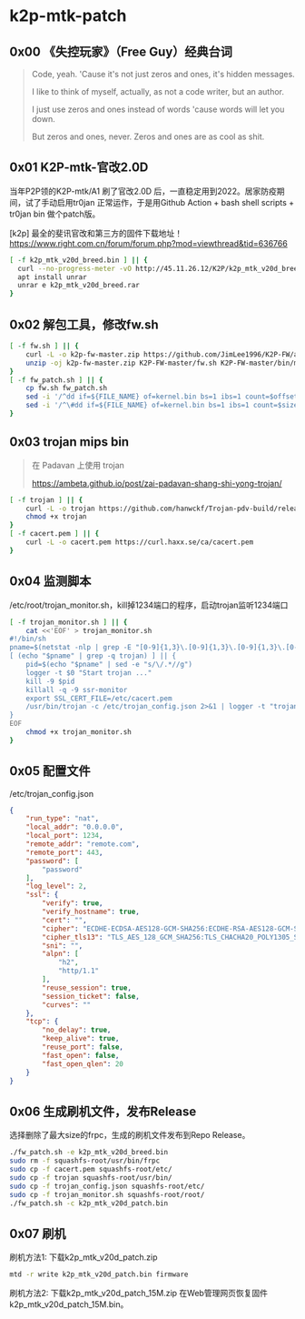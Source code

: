 # k2p-mtk-patch

## 0x00 《失控玩家》（Free Guy）经典台词
>Code, yeah.
>'Cause it's not just zeros and ones, it's hidden messages.
>
>I like to think of myself, actually, as not a code writer, but an author.
>
>I just use zeros and ones instead of words 'cause words will let you down.
>
>But zeros and ones, never. Zeros and ones are as cool as shit.

## 0x01 K2P-mtk-官改2.0D
当年P2P领的K2P-mtk/A1 刷了官改2.0D 后，一直稳定用到2022。居家防疫期间，试了手动启用tr0jan 正常运作，于是用Github Action + bash shell scripts + tr0jan bin 做个patch版。

[k2p] 最全的斐讯官改和第三方的固件下载地址！
https://www.right.com.cn/forum/forum.php?mod=viewthread&tid=636766

```bash
[ -f k2p_mtk_v20d_breed.bin ] || {
  curl --no-progress-meter -vO http://45.11.26.12/K2P/k2p_mtk_v20d_breed.rar
  apt install unrar
  unrar e k2p_mtk_v20d_breed.rar
}
```

## 0x02 解包工具，修改fw.sh
```bash
[ -f fw.sh ] || {
	curl -L -o k2p-fw-master.zip https://github.com/JimLee1996/K2P-FW/archive/master.zip
	unzip -oj k2p-fw-master.zip K2P-FW-master/fw.sh K2P-FW-master/bin/mksquashfs4 K2P-FW-master/bin/padjffs2 K2P-FW-master/bin/unsquashfs4
}
[ -f fw_patch.sh ] || {
	cp fw.sh fw_patch.sh
	sed -i '/^dd if=${FILE_NAME} of=kernel.bin bs=1 ibs=1 count=$offset1$/c\\#dd if=${FILE_NAME} of=kernel.bin bs=1 ibs=1 count=$offset1' fw_patch.sh
	sed -i '/^\#dd if=${FILE_NAME} of=kernel.bin bs=1 ibs=1 count=$size1 skip=$offset0$/c\dd if=${FILE_NAME} of=kernel.bin bs=1 ibs=1 count=$size1 skip=$offset0' fw_patch.sh
}
```

## 0x03 trojan mips bin
>在 Padavan 上使用 trojan
>
><https://ambeta.github.io/post/zai-padavan-shang-shi-yong-trojan/>
```bash
[ -f trojan ] || {
	curl -L -o trojan https://github.com/hanwckf/Trojan-pdv-build/releases/download/v20220216/trojan-mips1004kec-static
	chmod +x trojan
}
[ -f cacert.pem ] || {
	curl -L -o cacert.pem https://curl.haxx.se/ca/cacert.pem	
}
```

## 0x04 监测脚本
/etc/root/trojan_monitor.sh，kill掉1234端口的程序，启动trojan监听1234端口
```bash
[ -f trojan_monitor.sh ] || {
	cat <<'EOF' > trojan_monitor.sh
#!/bin/sh 
pname=$(netstat -nlp | grep -E "[0-9]{1,3}\.[0-9]{1,3}\.[0-9]{1,3}\.[0-9]{1,3}\:1234" | awk '{print $7}')
[ (echo "$pname" | grep -q trojan) ] || {
	pid=$(echo "$pname" | sed -e "s/\/.*//g")
	logger -t $0 "Start trojan ..."
	kill -9 $pid
	killall -q -9 ssr-monitor
	export SSL_CERT_FILE=/etc/cacert.pem
	/usr/bin/trojan -c /etc/trojan_config.json 2>&1 | logger -t "trojan" &
}
EOF
	chmod +x trojan_monitor.sh
}
```

## 0x05 配置文件
/etc/trojan_config.json
```json
{
    "run_type": "nat",
    "local_addr": "0.0.0.0",
    "local_port": 1234,
    "remote_addr": "remote.com",
    "remote_port": 443,
    "password": [
        "password"
    ],
    "log_level": 2,
    "ssl": {
        "verify": true,
        "verify_hostname": true,
        "cert": "",
        "cipher": "ECDHE-ECDSA-AES128-GCM-SHA256:ECDHE-RSA-AES128-GCM-SHA256:ECDHE-ECDSA-CHACHA20-POLY1305:ECDHE-RSA-CHACHA20-POLY1305:ECDHE-ECDSA-AES256-GCM-SHA384:ECDHE-RSA-AES256-GCM-SHA384:ECDHE-ECDSA-AES256-SHA:ECDHE-ECDSA-AES128-SHA:ECDHE-RSA-AES128-SHA:ECDHE-RSA-AES256-SHA:DHE-RSA-AES128-SHA:DHE-RSA-AES256-SHA:AES128-SHA:AES256-SHA:DES-CBC3-SHA",
        "cipher_tls13": "TLS_AES_128_GCM_SHA256:TLS_CHACHA20_POLY1305_SHA256:TLS_AES_256_GCM_SHA384",
        "sni": "",
        "alpn": [
            "h2",
            "http/1.1"
        ],
        "reuse_session": true,
        "session_ticket": false,
        "curves": ""
    },
    "tcp": {
        "no_delay": true,
        "keep_alive": true,
        "reuse_port": false,
        "fast_open": false,
        "fast_open_qlen": 20
    }
}
```

## 0x06 生成刷机文件，发布Release
选择删除了最大size的frpc，生成的刷机文件发布到Repo Release。
```bash
./fw_patch.sh -e k2p_mtk_v20d_breed.bin
sudo rm -f squashfs-root/usr/bin/frpc
sudo cp -f cacert.pem squashfs-root/etc/
sudo cp -f trojan squashfs-root/usr/bin/
sudo cp -f trojan_config.json squashfs-root/etc/
sudo cp -f trojan_monitor.sh squashfs-root/root/
./fw_patch.sh -c k2p_mtk_v20d_patch.bin
```

## 0x07 刷机
刷机方法1: 下载k2p_mtk_v20d_patch.zip
```bash
mtd -r write k2p_mtk_v20d_patch.bin firmware
```
刷机方法2: 下载k2p_mtk_v20d_patch_15M.zip
在Web管理网页恢复固件k2p_mtk_v20d_patch_15M.bin。
